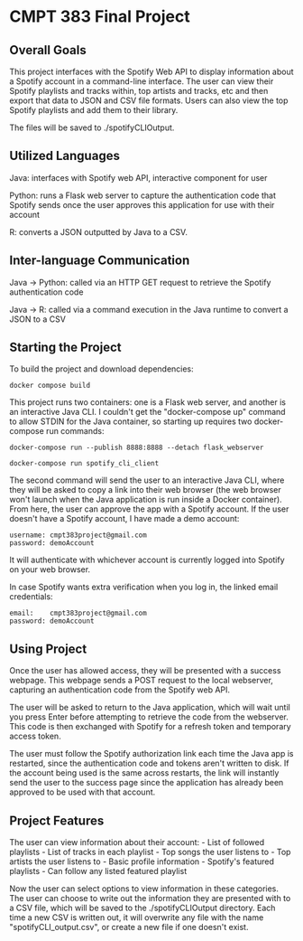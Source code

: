 # CMPT 383 Final Project

## Overall Goals

This project interfaces with the Spotify Web API to display information about a Spotify account in a command-line interface. The user can view their Spotify playlists and tracks within, top artists and tracks, etc and then export that data to JSON and CSV file formats. Users can also view the top Spotify playlists and add them to their library.

The files will be saved to ./spotifyCLIOutput.

## Utilized Languages

Java: interfaces with Spotify web API, interactive component for user

Python: runs a Flask web server to capture the authentication code that Spotify sends once the user approves this application for use with their account

R: converts a JSON outputted by Java to a CSV.

## Inter-language Communication

Java -> Python: called via an HTTP GET request to retrieve the Spotify authentication code

Java -> R: called via a command execution in the Java runtime to convert a JSON to a CSV

## Starting the Project

To build the project and download dependencies:

    docker compose build

This project runs two containers: one is a Flask web server, and another is an interactive Java CLI. I couldn't get the "docker-compose up" command to allow STDIN for the Java container, so starting up requires two docker-compose run commands:

    docker-compose run --publish 8888:8888 --detach flask_webserver

    docker-compose run spotify_cli_client

The second command will send the user to an interactive Java CLI, where they will be asked to copy a link into their web browser (the web browser won't launch when the Java application is run inside a Docker container). From here, the user can approve the app with a Spotify account. If the user doesn't have a Spotify account, I have made a demo account:

    username: cmpt383project@gmail.com
    password: demoAccount

It will authenticate with whichever account is currently logged into Spotify on your web browser.

In case Spotify wants extra verification when you log in, the linked email credentials:

    email:    cmpt383project@gmail.com
    password: demoAccount

## Using Project

Once the user has allowed access, they will be presented with a success webpage. This webpage sends a POST request to the local webserver, capturing an authentication code from the Spotify web API.

The user will be asked to return to the Java application, which will wait until you press Enter before attempting to retrieve the code from the webserver. This code is then exchanged with Spotify for a refresh token and temporary access token.

The user must follow the Spotify authorization link each time the Java app is restarted, since the authentication code and tokens aren't written to disk. If the account being used is the same across restarts, the link will instantly send the user to the success page since the application has already been approved to be used with that account.

## Project Features

The user can view information about their account:
    - List of followed playlists
      - List of tracks in each playlist
    - Top songs the user listens to
    - Top artists the user listens to
    - Basic profile information
    - Spotify's featured playlists
      - Can follow any listed featured playlist

Now the user can select options to view information in these categories. The user can choose to write out the information they are presented with to a CSV file, which will be saved to the ./spotifyCLIOutput directory. Each time a new CSV is written out, it will overwrite any file with the name "spotifyCLI_output.csv", or create a new file if one doesn't exist.



<!-- Topic idea:
    - CLI Spotify client
        - view playlist, track, other info
        - download playlist info into CSV
        - upload CSV into playlist

Languages:
    - Python for a Flask web server
  
    - Java for for CLI interface, writing to JSON, Spotify API interaction

    - R for converting JSON files to CSV files

The two inter-language communication methods:
    - REST API - Java sends an HTTP request to the Python Flask server to retrieve the Spotify API authentication code
    - Java runtime execution: run the R script within the Java VM


Deployment technology: Docker containers -->
